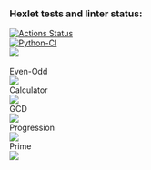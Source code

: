 ### Hexlet tests and linter status:
[![Actions Status](https://github.com/Kerantor/python-project-lvl1/workflows/hexlet-check/badge.svg)](https://github.com/Kerantor/python-project-lvl1/actions)<br>
[![Python-CI](https://github.com/Kerantor/python-project-lvl1/actions/workflows/python-package.yml/badge.svg)](https://github.com/Kerantor/python-project-lvl1/actions/workflows/python-package.yml)<br>
<a href="https://codeclimate.com/github/codeclimate/codeclimate/maintainability"><img src="https://api.codeclimate.com/v1/badges/a99a88d28ad37a79dbf6/maintainability" /></a><br>
<br>Even-Odd</br>
<a href="https://asciinema.org/a/402673" target="_blank"><img src="https://asciinema.org/a/402673.svg" /></a>
<br>Calculator</br>
<a href="https://asciinema.org/a/405535" target="_blank"><img src="https://asciinema.org/a/405535.svg" /></a>
<br>GCD</br>
<a href="https://asciinema.org/a/405830" target="_blank"><img src="https://asciinema.org/a/405830.svg" /></a>
<br>Progression</br>
<a href="https://asciinema.org/a/406011" target="_blank"><img src="https://asciinema.org/a/406011.svg" /></a>
<br>Prime</br>
<a href="https://asciinema.org/a/406037" target="_blank"><img src="https://asciinema.org/a/406037.svg" /></a>
